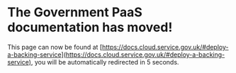 # The Government PaaS documentation has moved!
This page can now be found at [https://docs.cloud.service.gov.uk/#deploy-a-backing-service](https://docs.cloud.service.gov.uk/#deploy-a-backing-service), you will be automatically redirected in 5 seconds.
